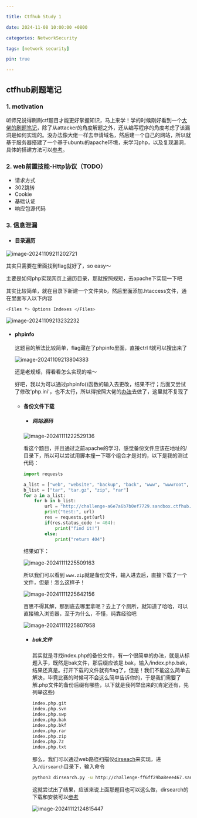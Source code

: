 ```yaml
---

title: Ctfhub Study 1

date: 2024-11-08 10:00:00 +0800

categories: NetworkSecurity

tags: [network security]

pin: true

---
```


## ctfhub刷题笔记

### 1. motivation

​	听师兄说得刷刷ctf题目才能更好掌握知识，马上来学！学的时候刚好看到一个[大佬的刷题笔记](https://wuuconix.link/2021/08/18/ctfhub/)，除了从attacker的角度解题之外，还从编写程序的角度考虑了该漏洞是如何实现的。没办法像大佬一样去申请域名，然后建一个自己的网站，所以就基于服务器搭建了一个基于ubuntu的apache环境，来学习php，以及复现漏洞，具体的搭建方法可以[参考](http://10.2.34.87:10251/posts/Ubuntu-apache2-configuration/)。

### 2. web前置技能-Http协议（TODO）

   - 请求方式
   - 302跳转
   - Cookie
   - 基础认证
   - 响应包源代码

### 3. 信息泄漏

   - #### 目录遍历

   ![image-20241109211202721](https://cdn.jsdelivr.net/gh/Beam-boop/cloudimages/imagesimage-20241109211202721.png)

   其实只需要在里面找到flag就好了，so easy～

   主要是如何php实现网页上遍历目录，那就按照规矩，去apache下实现一下吧

   其实比较简单，就在目录下新建一个文件夹b，然后里面添加.htaccess文件，通在里面写入以下内容

   ```bash
   <Files *> Options Indexes </Files>
   ```

   ![image-20241109213232232](https://cdn.jsdelivr.net/gh/Beam-boop/cloudimages/imagesimage-20241109213232232.png)

   - #### phpinfo

     这题目的解法比较简单，flag藏在了phpinfo里面，直接ctrl f就可以搜出来了

     ![image-20241109213804383](https://cdn.jsdelivr.net/gh/Beam-boop/cloudimages/imagesimage-20241109213804383.png)

     还是老规矩，得看看怎么实现的哈～

     好吧，我以为可以通过phpinfo()函数的输入去更改，结果不行；后面又尝试了修改'php.ini'，也不太行，所以得按照大佬的[办法](https://wuuconix.link/2021/08/18/ctfhub/#phpinfo)去做了，这里就不复现了
     
     - #### 备份文件下载
     
       - ##### 网站源码
     
       ![image-20241111222529136](https://cdn.jsdelivr.net/gh/Beam-boop/cloudimages/imagesimage-20241111222529136.png)
     
       看这个题目，并且通过之前apache的学习，感觉备份文件应该在地址的/目录下，所以可以尝试用脚本撞一下哪个组合才是对的，以下是我的测试代码：
       
       ```python
       import requests
       
       a_list = ["web", "website", "backup", "back", "www", "wwwroot", "temp"]
       b_list = ["tar", "tar.gz", "zip", "rar"]
       for a in a_list:
           for b in b_list:
               url = "http://challenge-a6e7a6b7b0ef7729.sandbox.ctfhub.com:10800/" + a + "." + b
               print("test:", url)
               res = requests.get(url)
               if(res.status_code != 404):
                   print("find it!")
               else:
                   print("return 404")
       ```
     
       结果如下：
     
       ![image-20241111225509163](https://cdn.jsdelivr.net/gh/Beam-boop/cloudimages/imagesimage-20241111225509163.png)
     
       所以我们可以看到 `www.zip`就是备份文件，输入进去后，直接下载了一个文件，但是！怎么这样子！
     
       ![image-20241111225642156](https://cdn.jsdelivr.net/gh/Beam-boop/cloudimages/imagesimage-20241111225642156.png)
     
       百思不得其解，那到底去哪里拿呢？去上了个厕所，就知道了哈哈，可以直接输入浏览器，至于为什么，不懂，纯靠经验吧
       
       ![image-20241111225807958](https://cdn.jsdelivr.net/gh/Beam-boop/cloudimages/imagesimage-20241111225807958.png)
       
       - ##### bak文件
       
         其实就是寻找index.php的备份文件，有一个很简单的办法，就是从标题入手，既然是bak文件，那后缀应该是.bak，输入/index.php.bak，结果还真是。打开下载的文件就有flag了，但是！我们不能这么简单去解决，毕竟比赛的时候可不会这么简单告诉你的，于是我们需要了解.php文件的备份后缀有哪些，以下就是我列举出来的(肯定还有，先列举这些)
       
         ```txt
         index.php.git
         index.php.svn
         index.php.swp
         index.php.bak
         index.php.bkf
         index.php.rar
         index.php.zip
         index.php.7z
         index.php.txt
         ```
       
         那么，我们可以通过web路径扫描仪[dirseach](https://github.com/maurosoria/dirsearch)来实现，进入`/dirsearch`目录下，输入命令
       
         ```bash
         python3 dirsearch.py -u http://challenge-ff6ff29ba8eee467.sandbox.ctfhub.com:10800/ -w ../php_backup.txt
         ```
       
         这就尝试出了结果，应该来说上面那题目也可以这么做，dirsearch的下载和安装可以[参考](https://beam-boop.github.io/posts/Docker,-python,-dirsearch-configuration/)
       
         ![image-20241112124815447](https://cdn.jsdelivr.net/gh/Beam-boop/cloudimages/imagesimage-20241112124815447.png)